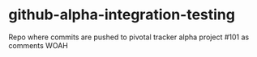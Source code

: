 github-alpha-integration-testing
================================

Repo where commits are pushed to pivotal tracker alpha project #101 as comments
WOAH
